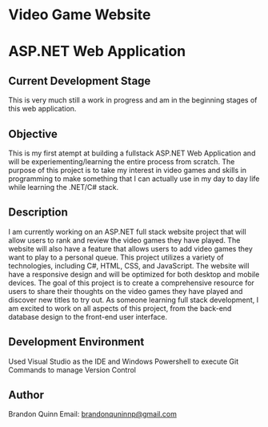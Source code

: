 # Video Game Website
# ASP.NET Web Application

## Current Development Stage

This is very much still a work in progress and am in the beginning stages of this web application.

## Objective

This is my first atempt at building a fullstack ASP.NET Web Application and will be experiementing/learning the entire process
from scratch. The purpose of this project is to take my interest in video games and skills in programming to make something
that I can actually use in my day to day life while learning the .NET/C# stack.

## Description

I am currently working on an ASP.NET full stack website project that will allow
users to rank and review the video games they have played. 
The website will also have a feature that allows users to add video games they want to play to a personal queue.
This project utilizes a variety of technologies, including C#, HTML, CSS, and JavaScript.
The website will have a responsive design and will be optimized for both desktop and mobile devices.
The goal of this project is to create a comprehensive resource for users to share their thoughts on the
video games they have played and discover new titles to try out. As someone learning full stack development,
I am excited to work on all aspects of this project,
from the back-end database design to the front-end user interface.

## Development Environment

Used Visual Studio as the IDE and Windows Powershell to execute Git Commands to manage Version Control

## Author

Brandon Quinn 
Email: brandonquninnp@gmail.com
